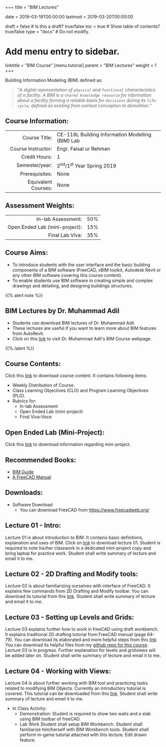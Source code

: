 +++
title = "BIM Lectures"

date = 2019-03-19T00:00:00
lastmod = 2019-03-20T00:00:00

draft = false  # Is this a draft? true/false
toc = true  # Show table of contents? true/false
type = "docs"  # Do not modify.

# Add menu entry to sidebar.
linktitle = "BIM Course"
[menu.tutorial]
  parent = "BIM Lectures"
  weight = 1
+++

Building Information Modeling (BIM) defined as:

>"_A digital representation of `physical` and `functional` characteristics of a facility. A BIM is a `shared knowledge resource` for information about a facility forming a reliable basis for `decisions` during its `life-cycle`; defined as existing from earliest conception to demolition._"

## Course Information:

|                     |                                                  |
| -------------------:|:-------------------------------------------------|
| Course Title:       | CE-118L Building Information Modelling (BIM) Lab |
| Course Instructor:  | Engr. Faisal ur Rehman                           |
| Credit Hours:       | 1                                                |
| Semester/year:      | 2<sup>nd</sup>/1<sup>st</sup> Year Spring 2019   |
| Prerequisites:      | None								   	   		 |
| Equivalent Courses: | None                                             |

## Assessment Weights:

|                              |     |
|-----------------------------:|:----|
|In-lab Assessment:            | 50% |
|Open Ended Lab (mini-project):| 15% |
|Final Lab Viva:               | 35% |

## Course Aims:

* To introduce students with the user interface and the basic building components of a BIM software (FreeCAD, xBIM toolkit, Autodesk Revit or any other BIM software covering this	course content). 
* To enable students use BIM software in creating simple and complex drawings and detailing, and designing buildings structures.

{{% alert note %}}
## BIM Lectures by Dr. Muhammad Adil
* Students can download BIM lectures of Dr. Muhammad Adil. 
* These lectures are useful if you want to learn more about BIM features from AutoRevit.
* Click on this [link](https://sites.google.com/uetpeshawar.edu.pk/bimlab/home) to visit Dr. Muhammad Adil's BIM Course webpage.   

{{% /alert %}}

## Course Contents:

Click this [link](https://github.com/fslurrehman/BIM-Lectures/raw/master/Course%20Outline/CE118L%20BIM%20course.docx) to download course content. It contains following items:

* Weekly Distribution of Course.
* Class Learning Objectives (CLO) and Program Learning Objectives (PLO).
* Rubrics for:
   * In-lab Assessment
   * Open Ended Lab (mini-project)
   * Final Viva-Voce

## Open Ended Lab (Mini-Project):
Click this [link](https://github.com/fslurrehman/BIM-Lectures/raw/master/Course%20Outline/Spring%202019%20CE118L%20BIM%20OEL.docx) to download information regarding mini-project.

## Recommended Books:
* [BIM Guide](https://github.com/fslurrehman/BIM-Lectures/raw/master/Course-Book/bim-guide.pdf)
* [A FreeCAD Manual](https://github.com/fslurrehman/BIM-Lectures/blob/master/Course-Book/a-freecad-manual.pdf)

## Downloads:
* Software Download
   * You can download FreeCAD from https://www.freecadweb.org/

## Lecture 01 - Intro:
Lecture 01 is about introduction to BIM. It contains basic definitions, explanation and uses of BIM. Click on [link](https://github.com/fslurrehman/BIM-Lectures/raw/master/lecture01/lecture%2001.pptx) to download lecture 01. Student is required to note his/her classwork in a dedicated mini-project copy and bring laptop for practice work. Student shall write summary of lecture and email it to me. 

## Lecture 02 - 2D Drafting and Modify tools:
Lecture 02 is about familiarizing ourselves with interface of FreeCAD. It explains few commands from 2D Drafting and Modify toolbar. You can download its tutorial from this [link](https://github.com/fslurrehman/BIM-Lectures/raw/master/lecture02/Steps%20for%202Drafting%20and%20Modifying%20toolbar.docx). Student shall write summary of lecture and email it to me. 

## Lecture 03 - Setting up Levels and Grids:
Lecture 03 explains further how to work in freeCAD using draft workbench. It explains traditional 2D drafting tutorial from FreeCAD manual (page 64-79). You can download its elaborated and more helpful steps from this [link](https://github.com/fslurrehman/BIM-Lectures/raw/master/lecture03/Steps%20for%20Working%20with%20Draft%20Workbench.docx)
You can download its helpful files from my [github repo for this course](https://github.com/fslurrehman/BIM-Lectures/tree/master/lecture03/lab-3-freecad-files). Lecture 03 is in progress. Further explanation for levels and gridviews will be added later on. Student shall write summary of lecture and email it to me.  

## Lecture 04 - Working with Views:
Lecture 04 is about further working with BIM tool and practicing tasks related to modifying BIM Objects. Currently an introductory tutorial is covered. This tutorial can be downloaded from this [link](https://github.com/fslurrehman/BIM-Lectures/raw/master/lecture04/BIM%20ingame%20tutorial.pdf). Student shall write summary of lecture and email it to me. 

* In Class Activity:
   * Demonstration:
      Student is required to show two walls and a slab using BIM toolbar of freeCAD. 
   * Lab Work
      Student shall setup BIM Workbench. Student shall familiarize him/herself with BIM Workbench tools. Student shall perform in-game tutorial attached with this lecture. Edit drawn feature. 
